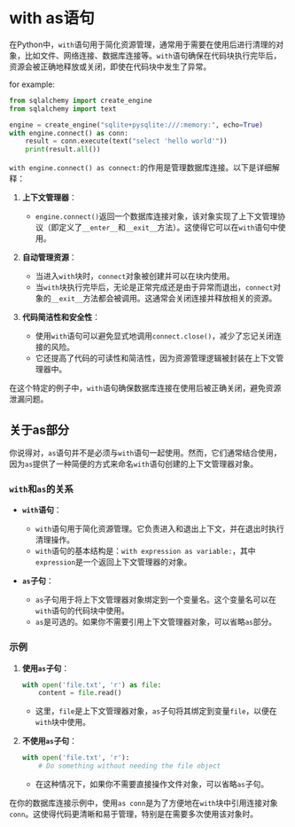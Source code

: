 # with as语句

在Python中，`with`语句用于简化资源管理，通常用于需要在使用后进行清理的对象，比如文件、网络连接、数据库连接等。`with`语句确保在代码块执行完毕后，资源会被正确地释放或关闭，即使在代码块中发生了异常。

for example:

```python
from sqlalchemy import create_engine
from sqlalchemy import text

engine = create_engine("sqlite+pysqlite:///:memory:", echo=True)
with engine.connect() as conn:
    result = conn.execute(text("select 'hello world'"))
    print(result.all())
```

`with engine.connect() as connect:`的作用是管理数据库连接。以下是详细解释：

1. **上下文管理器**：
   - `engine.connect()`返回一个数据库连接对象，该对象实现了上下文管理协议（即定义了`__enter__`和`__exit__`方法）。这使得它可以在`with`语句中使用。

2. **自动管理资源**：
   - 当进入`with`块时，`connect`对象被创建并可以在块内使用。
   - 当`with`块执行完毕后，无论是正常完成还是由于异常而退出，`connect`对象的`__exit__`方法都会被调用。这通常会关闭连接并释放相关的资源。

3. **代码简洁性和安全性**：
   - 使用`with`语句可以避免显式地调用`connect.close()`，减少了忘记关闭连接的风险。
   - 它还提高了代码的可读性和简洁性，因为资源管理逻辑被封装在上下文管理器中。

在这个特定的例子中，`with`语句确保数据库连接在使用后被正确关闭，避免资源泄漏问题。

## 关于as部分

你说得对，`as`语句并不是必须与`with`语句一起使用。然而，它们通常结合使用，因为`as`提供了一种简便的方式来命名`with`语句创建的上下文管理器对象。

### `with`和`as`的关系

- **`with`语句**：
  - `with`语句用于简化资源管理。它负责进入和退出上下文，并在退出时执行清理操作。
  - `with`语句的基本结构是：`with expression as variable:`，其中`expression`是一个返回上下文管理器的对象。

- **`as`子句**：
  - `as`子句用于将上下文管理器对象绑定到一个变量名。这个变量名可以在`with`语句的代码块中使用。
  - `as`是可选的。如果你不需要引用上下文管理器对象，可以省略`as`部分。

### 示例

1. **使用`as`子句**：
   ```python
   with open('file.txt', 'r') as file:
       content = file.read()
   ```
   - 这里，`file`是上下文管理器对象，`as`子句将其绑定到变量`file`，以便在`with`块中使用。

2. **不使用`as`子句**：
   ```python
   with open('file.txt', 'r'):
       # Do something without needing the file object
   ```
   - 在这种情况下，如果你不需要直接操作文件对象，可以省略`as`子句。

在你的数据库连接示例中，使用`as conn`是为了方便地在`with`块中引用连接对象`conn`。这使得代码更清晰和易于管理，特别是在需要多次使用该对象时。